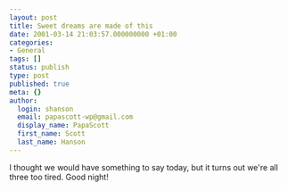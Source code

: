 ```yaml
---
layout: post
title: Sweet dreams are made of this
date: 2001-03-14 21:03:57.000000000 +01:00
categories:
- General
tags: []
status: publish
type: post
published: true
meta: {}
author:
  login: shanson
  email: papascott-wp@gmail.com
  display_name: PapaScott
  first_name: Scott
  last_name: Hanson
---
```

<p>I thought we would have something to say today, but it turns out we're all three too tired. Good night!</p>
